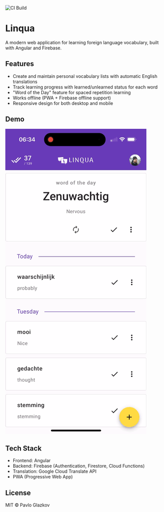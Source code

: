 ![CI Build](https://github.com/pglazkov/linqua-web/actions/workflows/main.yml/badge.svg)

# Linqua

A modern web application for learning foreign language vocabulary, built with Angular and Firebase.

## Features

- Create and maintain personal vocabulary lists with automatic English translations
- Track learning progress with learned/unlearned status for each word
- "Word of the Day" feature for spaced repetition learning
- Works offline (PWA + Firebase offline support)
- Responsive design for both desktop and mobile

## Demo

![Demo Animation](demo.gif)

## Tech Stack
- Frontend: Angular
- Backend: Firebase (Authentication, Firestore, Cloud Functions)
- Translation: Google Cloud Translate API
- PWA (Progressive Web App)

## License

MIT © Pavlo Glazkov
